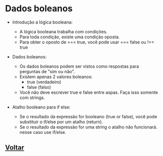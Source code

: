 # Dados boleanos

- Introdução a lógica booleana:

  - A lógica booleana trabalha com condições.
  - Para toda condição, existe uma condição oposta.
  - Para obter o oposto de === true, você pode usar === false ou !== true

- Dados boleanos:

  - Os dados boleanos podem ser vistos como respostas para perguntas de "sim ou não".
  - Existem apenas 2 valores boleanos:
    - true (verdadeiro)
    - false (falso)
  - Você não deve escrever true e false entre aspas. Faça isso somente com strings.

- Atalho booleano para if else:

  - Se o resultado da expressão for booleano (true or false), você pode substituir o if/else por um atalho (return).
  - Se o resultado da expressão for uma string o atalho não funcionará. nesse caso use if/else.

## [Voltar](../README.md)
